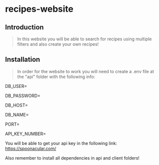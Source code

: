 # recipes-website

## Introduction

> In this website you will be able to search for recipes using multiple filters and also create your own recipes!


## Installation

>  In order for the website to work you will need to create a .env file at the "api" folder with the following info:

DB_USER=

DB_PASSWORD=

DB_HOST=

DB_NAME=

PORT= 

API_KEY_NUMBER=


You will be able to get your api key in the following link: https://spoonacular.com/

Also remember to install all dependencies in api and client folders!